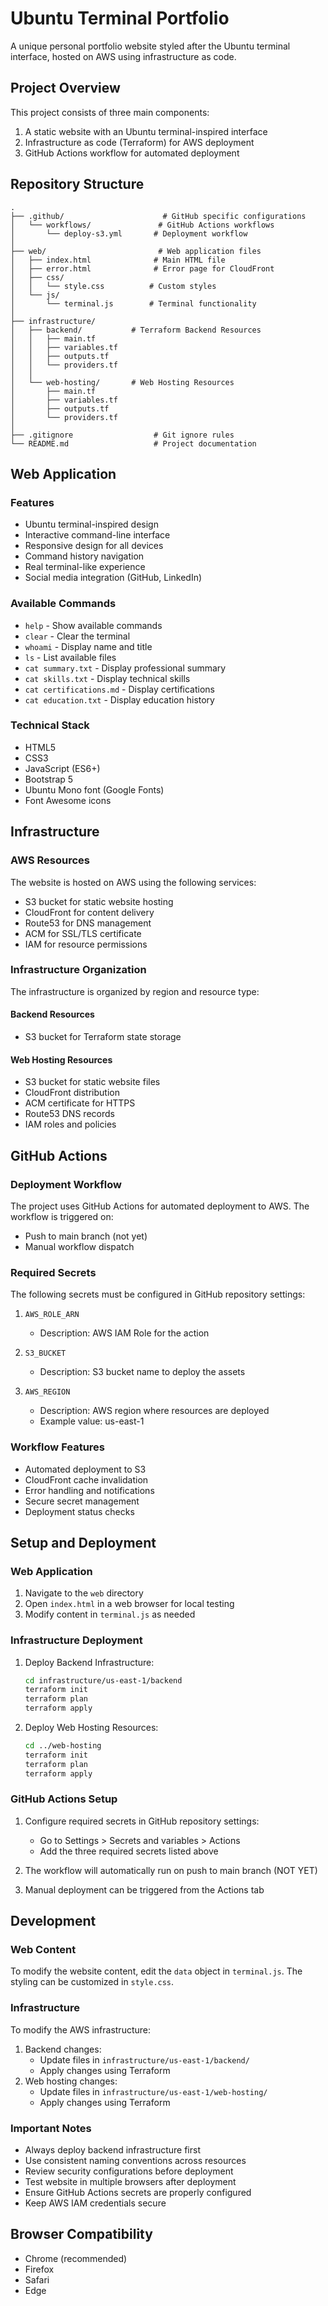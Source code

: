 # Ubuntu Terminal Portfolio

A unique personal portfolio website styled after the Ubuntu terminal interface, hosted on AWS using infrastructure as code.

## Project Overview

This project consists of three main components:
1. A static website with an Ubuntu terminal-inspired interface
2. Infrastructure as code (Terraform) for AWS deployment
3. GitHub Actions workflow for automated deployment

## Repository Structure

```
.
├── .github/                      # GitHub specific configurations
│   └── workflows/               # GitHub Actions workflows
│       └── deploy-s3.yml       # Deployment workflow
│
├── web/                         # Web application files
│   ├── index.html              # Main HTML file
│   ├── error.html              # Error page for CloudFront
│   ├── css/
│   │   └── style.css          # Custom styles
│   └── js/
│       └── terminal.js        # Terminal functionality
│
├── infrastructure/
│   ├── backend/           # Terraform Backend Resources
│   │   ├── main.tf
│   │   ├── variables.tf
│   │   ├── outputs.tf
│   │   └── providers.tf
│   │
│   └── web-hosting/       # Web Hosting Resources
│       ├── main.tf
│       ├── variables.tf
│       ├── outputs.tf
│       └── providers.tf
│
├── .gitignore                  # Git ignore rules
└── README.md                   # Project documentation
```

## Web Application

### Features

- Ubuntu terminal-inspired design
- Interactive command-line interface
- Responsive design for all devices
- Command history navigation
- Real terminal-like experience
- Social media integration (GitHub, LinkedIn)

### Available Commands

- `help` - Show available commands
- `clear` - Clear the terminal
- `whoami` - Display name and title
- `ls` - List available files
- `cat summary.txt` - Display professional summary
- `cat skills.txt` - Display technical skills
- `cat certifications.md` - Display certifications
- `cat education.txt` - Display education history

### Technical Stack

- HTML5
- CSS3
- JavaScript (ES6+)
- Bootstrap 5
- Ubuntu Mono font (Google Fonts)
- Font Awesome icons

## Infrastructure

### AWS Resources

The website is hosted on AWS using the following services:
- S3 bucket for static website hosting
- CloudFront for content delivery
- Route53 for DNS management
- ACM for SSL/TLS certificate
- IAM for resource permissions

### Infrastructure Organization

The infrastructure is organized by region and resource type:

#### Backend Resources
- S3 bucket for Terraform state storage

#### Web Hosting Resources
- S3 bucket for static website files
- CloudFront distribution
- ACM certificate for HTTPS
- Route53 DNS records
- IAM roles and policies

## GitHub Actions

### Deployment Workflow

The project uses GitHub Actions for automated deployment to AWS. The workflow is triggered on:
- Push to main branch (not yet)
- Manual workflow dispatch

### Required Secrets

The following secrets must be configured in GitHub repository settings:

1. `AWS_ROLE_ARN`
   - Description: AWS IAM Role for the action

2. `S3_BUCKET`
   - Description: S3 bucket name to deploy the assets

3. `AWS_REGION`
   - Description: AWS region where resources are deployed
   - Example value: us-east-1

### Workflow Features

- Automated deployment to S3
- CloudFront cache invalidation
- Error handling and notifications
- Secure secret management
- Deployment status checks

## Setup and Deployment

### Web Application
1. Navigate to the `web` directory
2. Open `index.html` in a web browser for local testing
3. Modify content in `terminal.js` as needed

### Infrastructure Deployment

1. Deploy Backend Infrastructure:
   ```bash
   cd infrastructure/us-east-1/backend
   terraform init
   terraform plan
   terraform apply
   ```

2. Deploy Web Hosting Resources:
   ```bash
   cd ../web-hosting
   terraform init
   terraform plan
   terraform apply
   ```

### GitHub Actions Setup

1. Configure required secrets in GitHub repository settings:
   - Go to Settings > Secrets and variables > Actions
   - Add the three required secrets listed above

2. The workflow will automatically run on push to main branch (NOT YET)
3. Manual deployment can be triggered from the Actions tab

## Development

### Web Content
To modify the website content, edit the `data` object in `terminal.js`. The styling can be customized in `style.css`.

### Infrastructure
To modify the AWS infrastructure:
1. Backend changes:
   - Update files in `infrastructure/us-east-1/backend/`
   - Apply changes using Terraform
2. Web hosting changes:
   - Update files in `infrastructure/us-east-1/web-hosting/`
   - Apply changes using Terraform

### Important Notes
- Always deploy backend infrastructure first
- Use consistent naming conventions across resources
- Review security configurations before deployment
- Test website in multiple browsers after deployment
- Ensure GitHub Actions secrets are properly configured
- Keep AWS IAM credentials secure

## Browser Compatibility

- Chrome (recommended)
- Firefox
- Safari
- Edge
